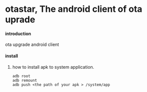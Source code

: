 # otastar, The android client of ota uprade 

#### introduction
ota upgrade android client

#### install

1. how to install apk to system application.

   ```
   adb root
   adb remount
   adb push <the path of your apk > /system/app
   ```

 
